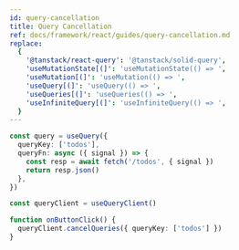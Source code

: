 ```yaml
---
id: query-cancellation
title: Query Cancellation
ref: docs/framework/react/guides/query-cancellation.md
replace:
  {
    '@tanstack/react-query': '@tanstack/solid-query',
    'useMutationState[(]': 'useMutationState(() => ',
    'useMutation[(]': 'useMutation(() => ',
    'useQuery[(]': 'useQuery(() => ',
    'useQueries[(]': 'useQueries(() => ',
    'useInfiniteQuery[(]': 'useInfiniteQuery(() => ',
  }
---
```


[//]: # 'Example7'

```ts
const query = useQuery({
  queryKey: ['todos'],
  queryFn: async ({ signal }) => {
    const resp = await fetch('/todos', { signal })
    return resp.json()
  },
})

const queryClient = useQueryClient()

function onButtonClick() {
  queryClient.cancelQueries({ queryKey: ['todos'] })
}
```

[//]: # 'Example7'
